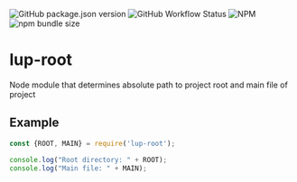 ![GitHub package.json version](https://img.shields.io/github/package-json/v/LupCode/node-lup-root)
![GitHub Workflow Status](https://img.shields.io/github/workflow/status/LupCode/node-lup-root/On%20Push)
![NPM](https://img.shields.io/npm/l/lup-root)
![npm bundle size](https://img.shields.io/bundlephobia/min/lup-root)

# lup-root
Node module that determines absolute path to project root and main file of project  

## Example
```javascript
const {ROOT, MAIN} = require('lup-root');

console.log("Root directory: " + ROOT);
console.log("Main file: " + MAIN);
```
